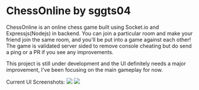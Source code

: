 # ChessOnline by sggts04

ChessOnline is an online chess game built using Socket.io and Expressjs(Nodejs) in backend. You can join a particular room and make your friend join the same room, and you'll be put into a game against each other!
The game is validated server sided to remove console cheating but do send a ping or a PR if you see any improvements.

This project is still under development and the UI definitely needs a major improvement, I've been focusing on the main gameplay for now.

Current UI Screenshots:
![](https://i.imgur.com/8PXwo29.png)
![](https://i.imgur.com/1EPlyBD.png)
